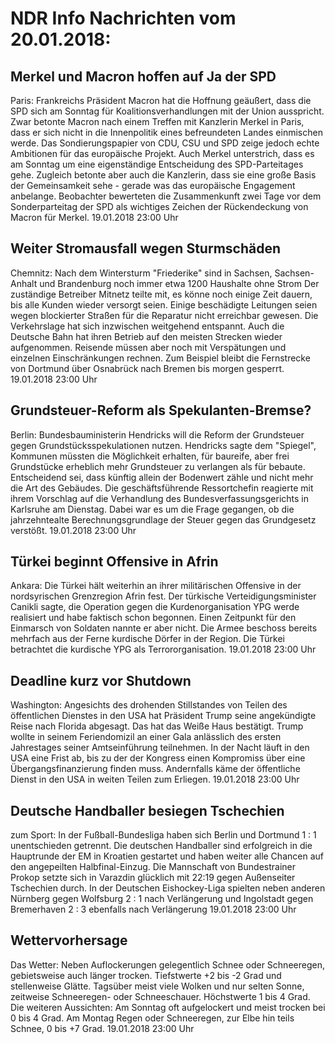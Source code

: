 # NDR Info Nachrichten vom 20.01.2018:


## Merkel und Macron hoffen auf Ja der SPD
Paris: Frankreichs Präsident Macron hat die Hoffnung geäußert, dass die SPD sich am Sonntag für Koalitionsverhandlungen mit der Union ausspricht. Zwar betonte Macron nach einem Treffen mit Kanzlerin Merkel in Paris, dass er sich nicht in die Innenpolitik eines befreundeten Landes einmischen werde. Das Sondierungspapier von CDU, CSU und SPD zeige jedoch echte Ambitionen für das europäische Projekt. Auch Merkel unterstrich, dass es am Sonntag um eine eigenständige Entscheidung des SPD-Parteitages gehe. Zugleich betonte aber auch die Kanzlerin, dass sie eine große Basis der Gemeinsamkeit sehe - gerade was das europäische Engagement anbelange. Beobachter bewerteten die Zusammenkunft zwei Tage vor dem Sonderparteitag der SPD als wichtiges Zeichen der Rückendeckung von Macron für Merkel. 19.01.2018 23:00 Uhr 

## Weiter Stromausfall wegen Sturmschäden
Chemnitz: Nach dem Wintersturm "Friederike" sind in Sachsen, Sachsen-Anhalt und Brandenburg noch immer etwa 1200 Haushalte ohne Strom Der zuständige Betreiber Mitnetz teilte mit, es könne noch einige Zeit dauern, bis alle Kunden wieder versorgt seien. Einige beschädigte Leitungen seien wegen blockierter Straßen für die Reparatur nicht erreichbar gewesen. Die Verkehrslage hat sich inzwischen weitgehend entspannt. Auch die Deutsche Bahn hat ihren Betrieb auf den meisten Strecken wieder aufgenommen. Reisende müssen aber noch mit Verspätungen und einzelnen Einschränkungen rechnen. Zum Beispiel bleibt die Fernstrecke von Dortmund über Osnabrück nach Bremen bis morgen gesperrt. 19.01.2018 23:00 Uhr 

## Grundsteuer-Reform als Spekulanten-Bremse?
Berlin: Bundesbauministerin Hendricks will die Reform der Grundsteuer gegen Grundstücksspekulationen nutzen. Hendricks sagte dem "Spiegel", Kommunen müssten die Möglichkeit erhalten, für baureife, aber frei Grundstücke erheblich mehr Grundsteuer zu verlangen als für bebaute. Entscheidend sei, dass künftig allein der Bodenwert zähle und nicht mehr die Art des Gebäudes. Die geschäftsführende Ressortchefin reagierte mit ihrem Vorschlag auf die Verhandlung des Bundesverfassungsgerichts in Karlsruhe am Dienstag. Dabei war es um die Frage gegangen, ob die jahrzehntealte Berechnungsgrundlage der Steuer gegen das Grundgesetz verstößt. 19.01.2018 23:00 Uhr 

## Türkei beginnt Offensive in Afrin
Ankara: Die Türkei hält weiterhin an ihrer militärischen Offensive in der nordsyrischen Grenzregion Afrin fest. Der türkische Verteidigungsminister Canikli sagte, die Operation gegen die Kurdenorganisation YPG werde realisiert und habe faktisch schon begonnen. Einen Zeitpunkt für den Einmarsch von Soldaten nannte er aber nicht. Die Armee beschoss bereits mehrfach aus der Ferne kurdische Dörfer in der Region. Die Türkei betrachtet die kurdische YPG als Terrororganisation. 19.01.2018 23:00 Uhr 

## Deadline kurz vor Shutdown
Washington: Angesichts des drohenden Stillstandes von Teilen des öffentlichen Dienstes in den USA hat Präsident Trump seine angekündigte Reise nach Florida abgesagt. Das hat das Weiße Haus bestätigt. Trump wollte in seinem Feriendomizil an einer Gala anlässlich des ersten Jahrestages seiner Amtseinführung teilnehmen. In der Nacht läuft in den USA eine Frist ab, bis zu der der Kongress einen Kompromiss über eine Übergangsfinanzierung finden muss. Andernfalls käme der öffentliche Dienst in den USA in weiten Teilen zum Erliegen. 19.01.2018 23:00 Uhr 

## Deutsche Handballer besiegen Tschechien
zum Sport: In der Fußball-Bundesliga haben sich Berlin und Dortmund 1 : 1 unentschieden getrennt. Die deutschen Handballer sind erfolgreich in die Hauptrunde der EM in Kroatien gestartet und haben weiter alle Chancen auf den angepeilten Halbfinal-Einzug. Die Mannschaft von Bundestrainer Prokop setzte sich in Varazdin glücklich mit 22:19 gegen Außenseiter Tschechien durch. In der Deutschen Eishockey-Liga spielten neben anderen
Nürnberg gegen Wolfsburg 2 : 1 nach Verlängerung und Ingolstadt gegen Bremerhaven 2 : 3 ebenfalls nach Verlängerung 19.01.2018 23:00 Uhr 

## Wettervorhersage
Das Wetter: Neben Auflockerungen gelegentlich Schnee oder Schneeregen, gebietsweise auch länger trocken. Tiefstwerte +2 bis -2 Grad und stellenweise Glätte. Tagsüber meist viele Wolken und nur selten Sonne, zeitweise Schneeregen- oder Schneeschauer. Höchstwerte 1 bis 4 Grad. Die weiteren Aussichten: Am Sonntag oft aufgelockert und meist trocken bei 0 bis 4 Grad. Am Montag Regen oder Schneeregen, zur Elbe hin teils Schnee, 0 bis +7 Grad. 19.01.2018 23:00 Uhr 
